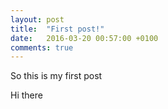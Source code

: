 ```yaml
---
layout: post
title:  "First post!"
date:   2016-03-20 00:57:00 +0100
comments: true
---
```


So this is my first post

Hi there


